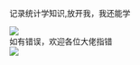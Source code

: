 记录统计学知识,放开我，我还能学  

![](https://ss0.bdstatic.com/70cFvHSh_Q1YnxGkpoWK1HF6hhy/it/u=4140018942,3192553282&fm=26&gp=0.jpg)  
如有错误，欢迎各位大佬指错  
![](https://ss0.bdstatic.com/70cFuHSh_Q1YnxGkpoWK1HF6hhy/it/u=1287112679,1612839335&fm=26&gp=0.jpg)
